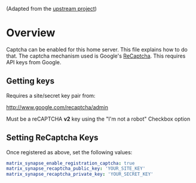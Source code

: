 (Adapted from the [upstream project](https://github.com/matrix-org/synapse/blob/develop/docs/CAPTCHA_SETUP.md))

# Overview
Captcha can be enabled for this home server. This file explains how to do that.
The captcha mechanism used is Google's [ReCaptcha](https://www.google.com/recaptcha/). This requires API keys from Google.

## Getting keys

Requires a site/secret key pair from:

<http://www.google.com/recaptcha/admin>

Must be a reCAPTCHA **v2** key using the "I'm not a robot" Checkbox option

## Setting ReCaptcha Keys

Once registered as above, set the following values:

```yaml
matrix_synapse_enable_registration_captcha: true
matrix_synapse_recaptcha_public_key: 'YOUR_SITE_KEY'
matrix_synapse_recaptcha_private_key: 'YOUR_SECRET_KEY'
```

